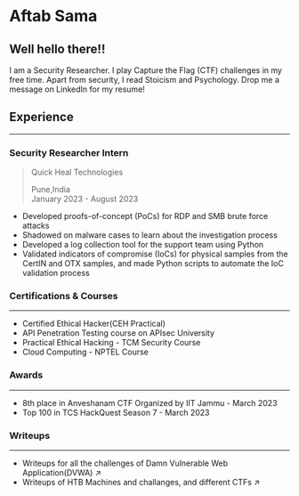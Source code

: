 
<br />

# Aftab Sama

## Well hello there!!

I am a Security Researcher. I play Capture the Flag (CTF) challenges in my free time. Apart from security, I read Stoicism and Psychology. Drop me a message on LinkedIn for my resume!


## Experience

--------

### Security Researcher Intern
> Quick Heal Technologies  <nav>Pune,India</nav>
> January 2023 - August 2023

- Developed proofs-of-concept (PoCs) for RDP and SMB brute force attacks
- Shadowed on malware cases to learn about the investigation process
- Developed a log collection tool for the support team using Python
- Validated indicators of compromise (IoCs) for physical samples from the CertIN and OTX samples, and made 
Python scripts to automate the IoC validation process


### Certifications & Courses

------

- Certified Ethical Hacker(CEH Practical)
- API Penetration Testing course on APIsec University
- Practical Ethical Hacking - TCM Security Course 
- Cloud Computing - NPTEL Course


### Awards

-------------

- 8th place in Anveshanam CTF Organized by IIT Jammu - March 2023
- Top 100 in TCS HackQuest Season 7 - March 2023


### Writeups

-----------

- Writeups for all the challenges of Damn Vulnerable Web Application(DVWA)<a target="_blank" herf="https://github.com/Aftab700/DVWA-Writeup"> :arrow_upper_right: </a> 
- Writeups of HTB Machines and challanges, and different CTFs<a target="_blank" herf="https://github.com/Aftab700/Writeups"> :arrow_upper_right: </a> 


